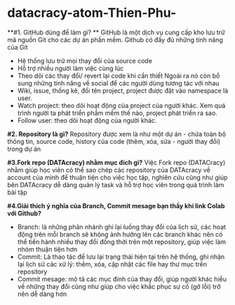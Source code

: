 # datacracy-atom-Thien-Phu-
**#1. GitHub dùng để làm gì? **
GitHub là một dịch vụ cung cấp kho lưu trữ mã nguồn Git cho các dự án phần mềm. Github có đầy đủ những tính năng của Git
- Hệ thống lưu trữ mọi thay đổi của source code
- Hỗ trợ nhiều người làm việc cùng lúc
- Theo dõi các thay đổi/ revert lại code khi cần thiết 
Ngoài ra nó còn bổ sung những tính năng về social để các người dùng tương tác với nhau
- Wiki, issue, thống kê, đổi tên project, project được đặt vào namespace là user.
- Watch project: theo dõi hoạt động của project của người khác. Xem quá trình người ta phát triển phầm mềm thế nào, project phát triển ra sao.
- Follow user: theo dõi hoạt động của người khác.


**#2. Repository là gì?**
Repository được xem là như một dự án - chứa toàn bộ thông tin, source code, history của code (thêm, xóa, sửa - người thay đổi) trong dự án 

**#3.Fork repo (DATAcracy) nhằm mục đích gì?**
Việc Fork repo (DATACracy) nhằm giúp học viên có thể sao chép các repository của DATAcracy về account của mình để thuận tiện cho việc học tập, nghiên cứu cũng như giúp bên DATAcracy dễ dàng quản lý task và hỗ trợ học viên trong quá trình làm bài tập

**#4.Giải thích ý nghĩa của Branch, Commit mesage bạn thấy khi link Colab với Github?**

- Branch: là những phân nhánh ghi lại luồng thay đổi của lịch sử, các hoạt động trên mỗi branch sẽ không ảnh hưởng lên các branch khác nên có thể tiến hành nhiều thay đổi đồng thời trên một repository, giúp việc làm nhóm thuận tiện hơn
- Commit: Là thao tác để lưu lại trạng thái hiện tại trên hệ thống, ghi nhận lại lịch sử các xử lý: thêm, xóa, cập nhật các file hay thư mục trên repository
- Commit mesage: mô tả các mục đính của thay đổi, giúp người khác hiểu về những thay đổi cũng như giúp cho việc khắc phục sự cố (gở lỗi) trở nên dễ dàng hơn 
